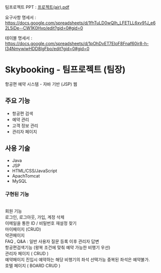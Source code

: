 팀프로젝트 PPT : [프로젝트(air).pdf](https://github.com/user-attachments/files/22106898/air.pdf)

요구사항 명세서 : https://docs.google.com/spreadsheets/d/1fhTuLD0wQIh_LFETLL6xv91J_e62L5iDe--CW1K0Hvo/edit?gid=0#gid=0

테이블 명세서 : https://docs.google.com/spreadsheets/d/1pOhDvET7EIoF8Fnaf60ir8-h-I34NmywiwHDD8lgFbo/edit?gid=0#gid=0


# Skybooking - 팀프로젝트 (팀장) 
항공편 예약 시스템 - 자바 기반 (JSP) 웹

## 주요 기능
- 항공편 검색
- 예약 관리
- 고객 정보 관리
- 관리자 페이지


## 사용 기술
- Java
- JSP
- HTML/CSS/JavaScript
- ApachTomcat
- MySQL

### 구현된 기능

<BR>회원 기능
<BR>로그인, 로그아웃, 가입, 계정 삭제
<BR>이메일을 통한 ID / 비밀번호 재설정 찾기
<BR>마이페이지 (CRUD)
<BR>약관페이지
<BR>FAQ , Q&A : 일반 사용자 질문 등록 이후 관리자 답변 
<BR>항공편검색기능 (왕복 조건에 맞춰 예약 가능한 비행기 우선)
<BR>관리자 페이지 ( CRUD )
<BR>예약페이지 진입시 예약하는 해당 비행기의 좌석 선택가능 중복된 좌석은 예약불가.
<BR>호텔 페이지 ( BOARD CRUD )
